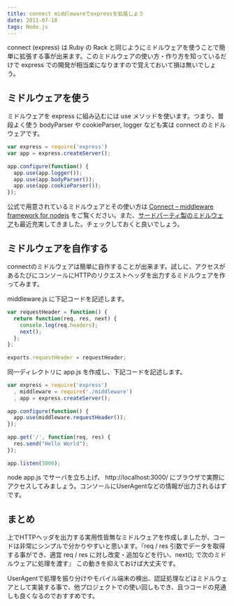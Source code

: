 ```yaml
---
title: connect middlewareでexpressを拡張しよう
date: 2011-07-18
tags: Node.js
---
```


connect (express) は Ruby の Rack と同じようにミドルウェアを使うことで簡単に拡張する事が出来ます。このミドルウェアの使い方・作り方を知っているだけで express での開発が相当楽になりますので覚えておいて損は無いでしょう。

## ミドルウェアを使う

ミドルウェアを express に組み込むには use メソッドを使います。つまり、普段よく使う bodyParser や cookieParser, logger なども実は connect のミドルウェアです。

```javascript
var express = require('express')
var app = express.createServer();
 
app.configure(function() {
  app.use(app.logger());
  app.use(app.bodyParser());
  app.use(app.cookieParser());
});
```

公式で用意されているミドルウェアとその使い方は [Connect – middleware framework for nodejs](http://senchalabs.github.com/connect/) をご覧ください。また、[サードパーティ製のミドルウェア](https://github.com/senchalabs/connect/wiki)も最近充実してきました。チェックしておくと良いでしょう。

## ミドルウェアを自作する

connectのミドルウェアは簡単に自作することが出来ます。試しに、アクセスがあるたびにコンソールにHTTPのリクエストヘッダを出力するミドルウェアを作ってみます。

middleware.js に下記コードを記述します。

```javascript
var requestHeader = function() {
  return function(req, res, next) {
    console.log(req.headers);
    next();
  };
};
 
exports.requestHeader = requestHeader;
```

同一ディレクトリに app.js を作成し、下記コードを記述します。

```javascript
var express = require('express')
  , middleware = require('./middleware')
  , app = express.createServer();
 
app.configure(function() {
  app.use(middleware.requestHeader());
});
 
app.get('/', function(req, res) {
  res.send("Hello World");
});
 
app.listen(3000);
```

node app.js でサーバを立ち上げ、 http://localhost:3000/ にブラウザで実際にアクセスしてみましょう。コンソールにUserAgentなどの情報が出力されるはずです。

## まとめ

上でHTTPヘッダを出力する実用性皆無なミドルウェアを作成しましたが、コードは非常にシンプルで分かりやすいと思います。『req / res 引数でデータを取得する事ができ、適宜 req / res に対し改変・追加などを行い、next(); で次のミドルウェアに処理を渡す』 この動きを抑えておけば大丈夫です。

UserAgentで処理を振り分けやモバイル端末の検出、認証処理などはミドルウェアとして実装する事で、他プロジェクトでの使い回しもでき、且つコードの見通しも良くなるのでおすすめです。
